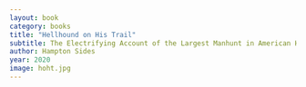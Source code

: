 ```yaml
---
layout: book
category: books
title: "Hellhound on His Trail"
subtitle: The Electrifying Account of the Largest Manhunt in American History 
author: Hampton Sides
year: 2020
image: hoht.jpg
---
```


